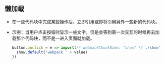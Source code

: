 ## 懒加载

- 在一些代码块中完成某些操作后，立即引用或即将引用另外一些新的代码块。

- 示例：当用户点击按钮时显示一些文字，但是会等到第一次交互的时候再去加载那个代码块，而不是一进入页面就加载。

  ```javascript
  button.onclick = e => import(/* webpackChunkName: "show" */'./show').then(show => { 
  	show.default('webpack ' + value)
  })
  ```

  